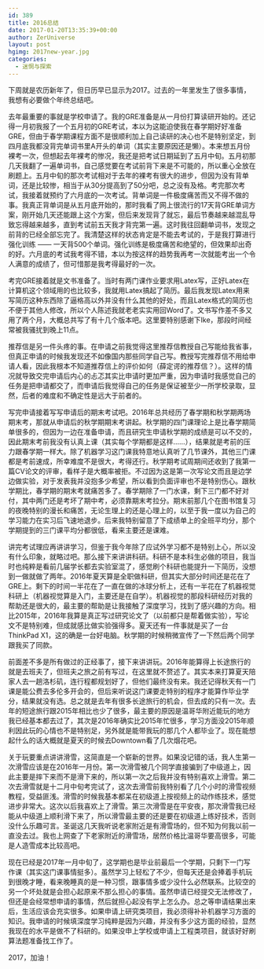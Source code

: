 ```yaml
---
id: 389
title: 2016总结
date: 2017-01-20T13:35:39+00:00
author: ZerUniverse
layout: post
hgimg: 2017new-year.jpg
categories:
  - 迷惘与探索
---
```

下周就是农历新年了，但日历早已显示为2017。过去的一年里发生了很多事情，我想有必要做个年终总结吧。

去年最重要的事就是学校申请了。我的GRE准备是从一月份打算读研开始的。还记得一月初我报了一个五月初的GRE考试，本以为这能迫使我在春学期好好准备GRE，但由于春学期课程方面不是很顺利加上自己读研的决心也不是特别坚定，到四月底我都没背完单词书里A开头的单词（其实主要原因还是懒）。本来想五月份裸考一次<!--more-->，但想起去年裸考的惨况，我还是把考试日期延到了五月中旬。五月初那几天我翻了一遍单词书，自己感觉要在考试前背下来是不可能的，所以重心全放在刷题上。五月中旬的那次考试相对于去年的裸考有很大的进步，但因为没有背单词，还是比较惨，相当于从30分提高到了50分吧，总之没有及格。考完那次考试，我接着就预约了六月底的一次考试。背单词是一件极度痛苦而又不得不做的事。我真正背单词是从五月底开始的，那时我看了网上很流行的17天背GRE单词方案，刚开始几天还能跟上这个方案，但后来发现背了就忘，最后节奏越来越混乱导致忘得越来越多，直到考试前五天我才背完第一遍。这时我往回翻单词书，发现之前背的已经全部忘完了。我清楚这样的状态肯定是不能去考试的，于是我打算进行强化训练 —— 一天背500个单词。强化训练是极度痛苦和绝望的，但效果却出奇的好。六月底的考试我考得不错，本以为按这样的趋势我再考一次就能考出一个令人满意的成绩了，但可惜那是我考得最好的一次。

考完GRE接着就是文书准备了。当时有两门课作业要求用Latex写，正好Latex在计算机这个领域用的也比较多，我就用Latex搞起了简历。最后我发现Latex用来写简历这种东西除了逼格高以外并没有什么其他的好处，而且Latex格式的简历也不便于其他人修改，所以个人陈述我就老老实实用回Word了。文书写作差不多又用了两个月，大概总共写了有十几个版本吧。这里要特别感谢下Ike，那段时间经常被我骚扰到晚上11点。

推荐信是另一件头疼的事。在申请之前我觉得这里推荐信教授自己写能给我省事，但真正申请的时候我发现还不如像国内那些同学自己写。教授写完推荐信不用给申请人看，因此我根本不知道推荐信上的评价如何（薛定谔的推荐信？）。这样的情况就导致交完申请后内心的忐忑其实比申请时更加严重，因为申请时我感觉自己的任务是把申请都交了，而申请后我觉得自己的任务是保证被至少一所学校录取，显然，后者的难度和不确定性是远大于前者的。

写完申请接着写写申请后的期末考试吧。2016年总共经历了春学期和秋学期两场期末考，那就从申请后的秋学期期末考讲起。秋学期的四门课理论上是比春学期简单很多的，但因为一边在准备申请，而且研究生申请秋学期的成绩是可以不交的，因此期末考前我没有认真上课（其实每个学期都是这样&#8230;&#8230;），结果就是考前的压力跟春学期一样大。除了机器学习这门课我特意地认真听了几节课外，其他三门课都是考前速成，所幸难度不是很大，考得还行。秋学期考试周期间还收到了我第一篇CV论文的评审，看样子是大概率被拒。不过因为这是第一次写论文而且是边学边做实验，对于发表我并没抱多少希望，所以看到负面评审也不是特别伤心。跟秋学期比，春学期的期末考就痛苦多了。春学期除了一门水课，剩下三门都不好对付，其中两门还是考坏了期中考，必须靠期末考拉分。期末前那几个在图书馆复习的夜晚特别的漫长和痛苦，无论生理上的还是心理上的，以至于我一度以为自己的学习能力在实习后飞速地退步。后来我特别留意了下成绩单上的全班平均分，那个学期提到的三门课平均分都很低，看来主要还是课难。

讲完考试理应再讲讲学习，但鉴于我今年除了应试外学习都不是特别上心，所以没有什么印象，就略过吧。那么接下来讲讲科研。科研不是本科生必做的项目，我当时也纯粹是看前几届学长都去实验室混了，感觉刷个科研也能提升一下简历，没想到一做就做了两年。2016年夏天算是全职做科研，但其实大部分时间还是花在了GRE上。剩下的时间一半花在了一直在做的冰球分析上，还有一半花在了机器视觉科研上（机器视觉算是入门，主要还是在自学）。机器视觉的那段科研经历对我的帮助还是很大的，最主要的帮助是让我接触了深度学习，找到了感兴趣的方向。相比2015年，2016年我算是真正写过研究论文了（以前都只是帮着做实验），写论文不是特别难，但成就感比做实验强得多。夏天还有一件事就是买了一台ThinkPad X1，这的确是一台好电脑。秋学期的时候稍微宣传了一下然后两个同学跟我买了同款。

前面差不多是所有做过的正经事了，接下来讲讲玩。2016年能算得上长途旅行的就是去班夫了，但班夫之旅之前有写过，在这里就不赘述了。其实本来打算夏天陪家人去一趟洛杉矶，连行程都规划好了，但他们最终没有来。我还记得秋天有一门课是能公费去多伦多开会的，但后来听说这门课要走特别的程序才能算作毕业学分，结果就没有选。总之就是去年有很多长途旅行的机会，但去成的只有一次。去年的短途旅行跟2015年相比也少了很多，最主要的原因是温哥华附近能玩的地方我已经基本都去过了，其次是2016年确实比2015年忙很多，学习方面没2015年顺利因此玩的心情也不是特别足，另外就是能带我玩的那几个人都毕业了。现在能想起什么的话大概就是夏天的时候去Downtown看了几次烟花吧。

关于玩要重点讲讲滑雪，这简直是一个崭新的世界。如果没记错的话，我人生第一次滑雪应该是在2016年一月份。第一次滑雪被几个同学直接骗到了中级道上，因此主要是摔下来而不是滑下来的，所以第一次之后我并没有特别喜欢上滑雪。第二次去滑雪就是十二月中旬考完试了，这次去滑雪前我特别看了几个小时的滑雪视频教程，受益匪浅。滑雪的时候我基本都呆在初级道上按视频上的动作练技术，感觉进步非常大。这次以后我喜欢上了滑雪。第三次滑雪是在平安夜，那次滑雪我已经能从中级道上顺利滑下来了，所以滑雪最主要的还是要在初级道上练好技术，否则没什么乐趣可言。圣诞这几天我听说老家附近是有滑雪场的，但不知为何我以前一直没去过。我也上网查了下老家附近的滑雪场，居然价格比温哥华要高很多，可能是人造雪成本比较高吧。

现在已经是2017年一月中旬了，这学期也是毕业前最后一个学期，只剩下一门写作课（其实这门课事情挺多）。虽然学习上轻松了不少，但每天还是会捧着手机玩到很晚才睡，看来晚睡真的是一种习惯，跟事情多或少没什么必然联系。比较空的另一个坏处就是会担心起原来不那么担心的事情。虽然申请已经提交无法修改了，但还是会经常想申请的事情，然后就担心起没有学上怎么办。总之等申请结果出来后，生活应该会充实很多。如果申请上研究类项目，我必须得补补机器学习方面的知识。我申请的时候填深度学习纯粹是因为兴趣，并没有多少这方面的经验，显然我现在的水平是做不了科研的。如果没申上学校或申请上工程类项目，就该好好刷算法题准备找工作了。

2017，加油！